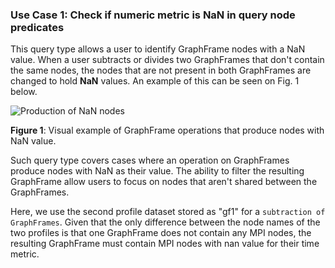### Use Case 1: Check if numeric metric is NaN in query node predicates

This query type allows a user to identify GraphFrame nodes with a NaN value. When a user subtracts or divides two GraphFrames that don't contain the same nodes, the nodes that are not present in both GraphFrames are changed to hold **NaN** values. An example of this can be seen on Fig. 1 below.

![Production of NaN nodes](../common/images/nan_production.PNG)

**Figure 1**: Visual example of GraphFrame operations that produce nodes with NaN value.


Such query type covers cases where an operation on GraphFrames produce nodes with NaN as their value. The ability to filter the resulting GraphFrame allow users to focus on nodes that aren't shared between the GraphFrames. 

Here, we use the second profile dataset stored as "gf1" for a `subtraction of GraphFrames`. Given that the only difference between the node names of the two profiles is that one GraphFrame does not contain any MPI nodes, the resulting GraphFrame must contain MPI nodes with nan value for their time metric.



 
